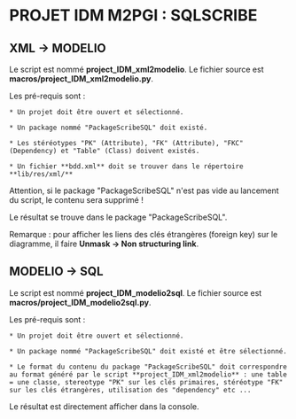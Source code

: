 PROJET IDM M2PGI : SQLSCRIBE
===========================

XML -> MODELIO
---------------

Le script est nommé **project_IDM_xml2modelio**. Le fichier source est **macros/project_IDM_xml2modelio.py**. 

Les pré-requis sont :

	* Un projet doit être ouvert et sélectionné.
	
	* Un package nommé "PackageScribeSQL" doit existé.
	
	* Les stéréotypes "PK" (Attribute), "FK" (Attribute), "FKC" (Dependency) et "Table" (Class) doivent existés.
	
	* Un fichier **bdd.xml** doit se trouver dans le répertoire **lib/res/xml/**
	
Attention, si le package "PackageScribeSQL" n'est pas vide au lancement du script, le contenu sera supprimé !

Le résultat se trouve dans le package "PackageScribeSQL".

Remarque : pour afficher les liens des clés étrangères (foreign key) sur le diagramme, il faire **Unmask -> Non structuring link**.

MODELIO -> SQL
---------------

Le script est nommé **project_IDM_modelio2sql**. Le fichier source est **macros/project_IDM_modelio2sql.py**. 

Les pré-requis sont :

	* Un projet doit être ouvert et sélectionné.
	
	* Un package nommé "PackageScribeSQL" doit existé et être sélectionné.
	
	* Le format du contenu du package "PackageScribeSQL" doit correspondre au format généré par le script **project_IDM_xml2modelio** : une table = une classe, stereotype "PK" sur les clés primaires, stéréotype "FK" sur les clés étrangères, utilisation des "dependency" etc ...
	
Le résultat est directement afficher dans la console.
	
